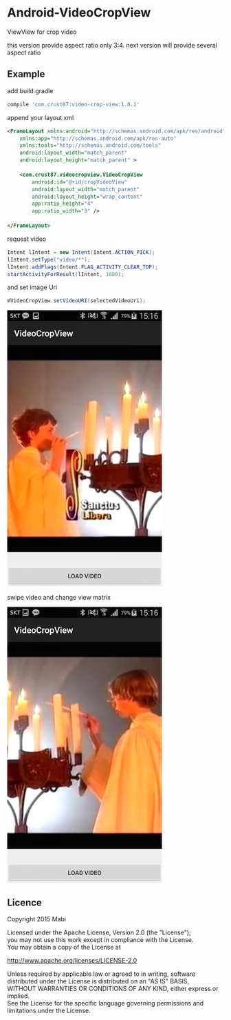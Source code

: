 # Android-VideoCropView
ViewView for crop video

this version provide aspect ratio only 3:4.
next version will provide several aspect ratio

## Example

add build.gradle<br />
``` groovy
compile 'com.crust87:video-crop-view:1.0.1'
```

append your layout xml
```xml
<FrameLayout xmlns:android="http://schemas.android.com/apk/res/android"
    xmlns:app="http://schemas.android.com/apk/res-auto"
    xmlns:tools="http://schemas.android.com/tools"
    android:layout_width="match_parent"
    android:layout_height="match_parent" >

    <com.crust87.videocropview.VideoCropView
        android:id="@+id/cropVideoView"
        android:layout_width="match_parent"
        android:layout_height="wrap_content"
        app:ratio_height="4"
        app:ratio_width="3" />

</FrameLayout>
```

request video
```java
Intent lIntent = new Intent(Intent.ACTION_PICK);
lIntent.setType("video/*");
lIntent.addFlags(Intent.FLAG_ACTIVITY_CLEAR_TOP);
startActivityForResult(lIntent, 1000);
```

and set image Uri
```java
mVideoCropView.setVideoURI(selectedVideoUri);
```

![](./screenshot_01.png)

swipe video and change view matrix

![](./screenshot_02.png)

## Licence
Copyright 2015 Mabi

Licensed under the Apache License, Version 2.0 (the "License");<br/>
you may not use this work except in compliance with the License.<br/>
You may obtain a copy of the License at

http://www.apache.org/licenses/LICENSE-2.0

Unless required by applicable law or agreed to in writing, software<br/>
distributed under the License is distributed on an "AS IS" BASIS,<br/>
WITHOUT WARRANTIES OR CONDITIONS OF ANY KIND, either express or implied.<br/>
See the License for the specific language governing permissions and<br/>
limitations under the License.
